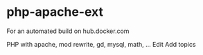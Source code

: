 # php-apache-ext

For an automated build on hub.docker.com

PHP with apache, mod rewrite, gd, mysql, math, ... Edit
Add topics
